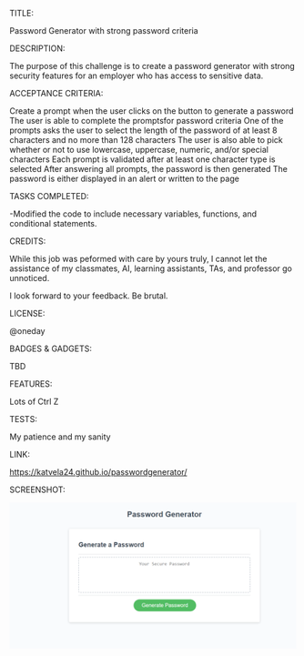 TITLE:

Password Generator with strong password criteria

DESCRIPTION:

The purpose of this challenge is to create a password generator with strong security features for an employer who has access to sensitive data.

ACCEPTANCE CRITERIA:

Create a prompt when the user clicks on the button to generate a password
The user is able to complete the promptsfor password criteria
One of the prompts asks the user to select the length of the password of at least 8 characters and no more than 128 characters
The user is also able to pick whether or not to use lowercase, uppercase, numeric, and/or special characters
Each prompt is validated after at least one character type is selected
After answering all prompts, the password is then generated
The password is either displayed in an alert or written to the page

TASKS COMPLETED:

-Modified the code to include necessary variables, functions, and conditional statements.

CREDITS:

While this job was peformed with care by yours truly, I cannot let the assistance of my classmates, AI, learning assistants, TAs, and professor go unnoticed.


I look forward to your feedback. Be brutal.

LICENSE:

@oneday

BADGES & GADGETS:

TBD

FEATURES: 

Lots of Ctrl Z

TESTS:

My patience and my sanity   

LINK:

 https://katvela24.github.io/passwordgenerator/

SCREENSHOT:

![ss](assets/Images/generate-password-screenshot.png) 